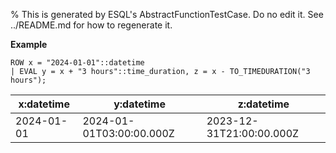 % This is generated by ESQL's AbstractFunctionTestCase. Do no edit it. See ../README.md for how to regenerate it.

**Example**

```esql
ROW x = "2024-01-01"::datetime
| EVAL y = x + "3 hours"::time_duration, z = x - TO_TIMEDURATION("3 hours");
```

| x:datetime | y:datetime | z:datetime |
| --- | --- | --- |
| 2024-01-01 | 2024-01-01T03:00:00.000Z | 2023-12-31T21:00:00.000Z |



